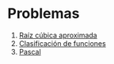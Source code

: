 # Problemas

1. [Raíz cúbica aproximada](https://github.com/EduPH/Problemas/tree/master/Cube_Root/Cube_root.hs)
2. [Clasificación de funciones](https://github.com/EduPH/Problemas/tree/master/Functional_Fun/FunctionalFun.hs)
3. [Pascal](https://github.com/EduPH/Problemas/blob/master/Pascal/Pascal.hs)
